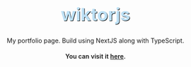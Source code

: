 <!-- Project Title -->
<h1 align="center" style="font-size: 40px; font-weight: 700; color: #bde0f5; text-shadow: 1px 1px 0 #000;">wiktorjs</h1>

<!-- Project Description -->
<p align="center">
  My portfolio page. Build using NextJS along with TypeScript.  
</p>

<h4 align='center' style='font-weight: 600;'>You can visit it <a href='https://www.wiktorjs.com'>here</a>.</h4>

